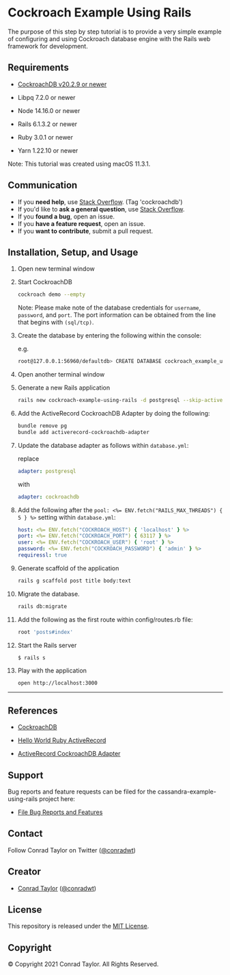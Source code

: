 # Cockroach Example Using Rails

The purpose of this step by step tutorial is to provide a very simple example of configuring and using Cockroach database engine with the Rails web framework for development.

## Requirements

- [CockroachDB v20.2.9 or newer](https://www.cockroachlabs.com/docs/v20.2/install-cockroachdb.html)

- Libpq 7.2.0 or newer

- Node 14.16.0 or newer

- Rails 6.1.3.2 or newer

- Ruby 3.0.1 or newer

- Yarn 1.22.10 or newer

Note: This tutorial was created using macOS 11.3.1.

## Communication

- If you **need help**, use [Stack Overflow](http://stackoverflow.com/questions/tagged/cockroachdb). (Tag 'cockroachdb')
- If you'd like to **ask a general question**, use [Stack Overflow](http://stackoverflow.com/questions/tagged/cockroachdb).
- If you **found a bug**, open an issue.
- If you **have a feature request**, open an issue.
- If you **want to contribute**, submit a pull request.

## Installation, Setup, and Usage

1.  Open new terminal window

2.  Start CockroachDB

    ```zsh
    cockroach demo --empty
    ```

    Note: Please make note of the database credentials for `username`, `password`, and `port`. The port information can be obtained from the line that begins with `(sql/tcp)`.

3.  Create the database by entering the following within the console:

    e.g.

    ```zsh
    root@127.0.0.1:56960/defaultdb> CREATE DATABASE cockroach_example_using_rails_development;
    ```

4.  Open another terminal window

5.  Generate a new Rails application

    ```zsh
    rails new cockroach-example-using-rails -d postgresql --skip-active-storage -T --no-rc
    ```

6.  Add the ActiveRecord CockroachDB Adapter by doing the following:

    ```zsh
    bundle remove pg
    bundle add activerecord-cockroachdb-adapter
    ```

7.  Update the database adapter as follows within `database.yml`:

    replace

    ```yml
    adapter: postgresql
    ```

    with

    ```yml
    adapter: cockroachdb
    ```

8.  Add the following after the `pool: <%= ENV.fetch("RAILS_MAX_THREADS") { 5 } %>` setting within `database.yml`:

    ```yml
    host: <%= ENV.fetch("COCKROACH_HOST") { 'localhost' } %>
    port: <%= ENV.fetch("COCKROACH_PORT") { 63117 } %>
    user: <%= ENV.fetch("COCKROACH_USER") { 'root' } %>
    password: <%= ENV.fetch("COCKROACH_PASSWORD") { 'admin' } %>
    requiressl: true
    ```

9.  Generate scaffold of the application

    ```zsh
    rails g scaffold post title body:text
    ```

10. Migrate the database.

    ```zsh
    rails db:migrate
    ```

10. Add the following as the first route within config/routes.rb file:

    ```ruby
    root 'posts#index'
    ```

13. Start the Rails server

    ```
    $ rails s
    ```

14. Play with the application

    ```zsh
    open http://localhost:3000
    ```

---

## References

- [CockroachDB](https://www.cockroachlabs.com)

- [Hello World Ruby ActiveRecord](https://github.com/cockroachlabs/hello-world-ruby-activerecord)

- [ActiveRecord CockroachDB Adapter](https://github.com/cockroachdb/activerecord-cockroachdb-adapter)

## Support

Bug reports and feature requests can be filed for the cassandra-example-using-rails project here:

- [File Bug Reports and Features](https://github.com/conradwt/cockroach-example-using-rails/issues)

## Contact

Follow Conrad Taylor on Twitter ([@conradwt](https://twitter.com/conradwt))

## Creator

- [Conrad Taylor](http://github.com/conradwt) ([@conradwt](https://twitter.com/conradwt))

## License

This repository is released under the [MIT License](./LICENSE.md).

## Copyright

&copy; Copyright 2021 Conrad Taylor. All Rights Reserved.
